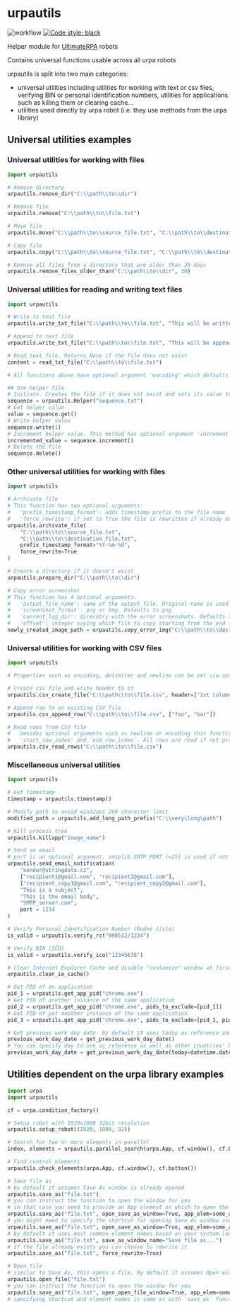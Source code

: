 # urpautils
![workflow](https://github.com/ultimaterpa/urpautils/actions/workflows/test.yml/badge.svg)
[![Code style: black](https://img.shields.io/badge/code%20style-black-000000.svg)](https://github.com/psf/black)

Helper module for [UltimateRPA](https://www.ultimaterpa.com) robots

Contains universal functions usable across all urpa robots

urpautils is split into two main categories:
- universal utilities including utilities for working with text or csv files, verifying BIN or personal identification numbers,
utilities for applications such as killing them or clearing cache...
- utilities used directly by urpa robot (i.e. they use methods from the urpa library)

## Universal utilities examples
### Universal utilities for working with files
```python
import urpautils

# Remove directory
urpautils.remove_dir("C:\\path\\to\\dir")

# Remove file
urpautils.remove("C:\\path\\to\\file.txt")

# Move file
urpautils.move("C:\\path\\to\\source_file.txt", "C:\\path\\to\\destination_file.txt")

# Copy file
urpautils.copy("C:\\path\\to\\source_file.txt", "C:\\path\\to\\destination_file.txt")

# Remove all files from a directory that are older than 30 days
urpautils.remove_files_older_than("C:\\path\\to\\dir", 30)
```

### Universal utilities for reading and writing text files
```python
import urpautils

# Write to text file
urpautils.write_txt_file("C:\\path\\to\\file.txt", "This will be written to the file", mode="w")

# Append to text file
urpautils.write_txt_file("C:\\path\\to\\file.txt", "This will be appended to the file", mode="a")

# Read text file. Returns None if the file does not exist
content = read_txt_file("C:\\path\\to\\file.txt")

# All functions above have optional argument 'encoding' which defaults to 'utf-8-sig'

## Use helper file
# Initiate. Creates the file if it does not exist and sets its value to 0
sequence = urpautils.Helper("sequence.txt")
# Get helper value
value = sequence.get()
# Write helper value
sequence.write(1)
# Increment helper value. This method has optional argument 'increment' which defaults to 1
incremented_value = sequence.increment()
# Delete the file
sequence.delete()
```

### Other universal utilities for working with files
```python
import urpautils

# Archivate file
# This function has two optional arguments:
#   'prefix_timestamp_format': adds timestamp prefix to the file name
#   'force_rewrite': if set to True the file is rewritten if already exists
urpautils.archivate_file(
    "C:\\path\\to\\source_file.txt",
    "C:\\path\\to\\destination_file.txt",
    prefix_timestamp_format="%Y-%m-%d",
    force_rewrite=True
)

# Create a directory if it doesn't exist
urpautils.prepare_dir("C:\\path\\to\\dir")

# Copy error screenshot
# This function has 4 optional arguments:
#   'output_file_name': name of the output file. Original name is used if None
#   'screenshot_format': png or bmp. Defaults to png
#   'current_log_dir': direcotry with the error screenshots. Defaults to "log\name_of_main_file_RRRR-MM-DD"
#   'offset': integer saying which file to copy starting from the end (0->last file, 1->second last file, ...)
newly_created_image_path = urpautils.copy_error_img("C:\\path\\to\\destination_directory")

```

### Universal utilities for working with CSV files
```python
import urpautils

# Properties such as encoding, delimiter and newline can be set via optional arguments with corresponding name

# Create csv file and write header to it
urpautils.csv_create_file("C:\\path\\to\\file.csv", header=["1st column", "2nd column"])

# Append row to an existing CSV file
urpautils.csv_append_row("C:\\path\\to\\file.csv", ["foo", "bar"])

# Read rows from CSV file
#   besides optional arguments such as newline or encoding this function has two more arguments:
#   'start_row_index' and `end_row_index`. All rows are read if not provided
urpautils.csv_read_rows("C:\\path\\to\\file.csv")

```

### Miscellaneous universal utilities
```python
import urpautils

# Get timestamp
timestamp = urpautils.timestamp()

# Modify path to avoid win32api 260 character limit
modified_path = urpautils.add_long_path_prefix("C:\\very\long\path")

# Kill process tree
urpautils.killapp("image_name")

# Send an email
# port is an optional argument. smtplib.SMTP_PORT (=25) is used if not provided
urpautils.send_email_notification(
    "sender@stringdata.cz",
    ["recipient1@gmail.com", "recipient2@gmail.com"],
    ["recipient_copy1@gmail.com", "recipient_copy2@gmail.com"],
    "This is a subject",
    "This is the email body",
    "SMTP_server.com",
    port = 1234
)

# Verify Personal Identification Number (Rodné číslo)
is_valid = urpautils.verify_rc("990512/1234")

# Verify BIN (IČO)
is_valid = urpautils.verify_ico("12345678")

# Clear Internet Explorer Cache and disable "customize" window at first run
urpautils.clear_ie_cache()

# Get PID of an application
pid_1 = urpautils.get_app_pid("chrome.exe")
# Get PID of another instance of the same application
pid_2 = urpautils.get_app_pid("chrome.exe", pids_to_exclude=[pid_1])
# Get PID of yet another instance of the same application
pid_3 = urpautils.get_app_pid("chrome.exe", pids_to_exclude=[pid_1, pid_2])

# Get previous work day date. By default it uses today as reference and Czech holidays
previous_work_day_date = get_previous_work_day_date()
# You can specify day to use as reference as well as other countries' holidays
previous_work_day_date = get_previous_work_day_date(today=datetime.date(2021, 9, 2), country="US")
```

## Utilities dependent on the urpa library examples
```python
import urpa
import urpautils

cf = urpa.condition_factory()

# Setup robot with 1920x1080 32bit resolution
urpautils.setup_robot((1920, 1080, 32))

# Search for two or more elements in parallel
index, elements = urpautils.parallel_search(urpa.App, cf.window(), cf.button())

# Find control elements
urpautils.check_elements(urpa.App, cf.window(), cf.button())

# Save file as
# by default it assumes Save As window is already opened
urpautils.save_as("file.txt")
# you can instruct the function to open the window for you
# in that case you need to provide an App element on which to open the window
urpautils.save_as("file.txt", open_save_as_window=True, app_elem=some_app_elem)
# you might need to specify the shortcut for opening Save As window aswell (defaults to CTRL+SHIT+S)
urpautils.save_as("file.txt", open_save_as_window=True, app_elem=some_app_elem, open_save_as_window_shortcut="ALT+S")
# by default it uses most common element names based on your system language (i.e. window name "Save As" for ENG and "Uložit jako" for CZE). In some cases theese can be different
urpautils.save_as("file.txt", save_as_window_name="Save file as...")
# If the file already exists you can choose to rewrite it
urpautils.save_as("file.txt", force_rewrite=True)

# Open file
# similar to Save As, this opens a file. By default it assumes Open window is already opened
urpautils.open_file("file.txt")
# you can instruct the function to open the window for you
urpautils.save_as("file.txt", open_open_file_window=True, app_elem=some_app_elem)
# specifying shortcut and element names is same as with `save_as` function
```